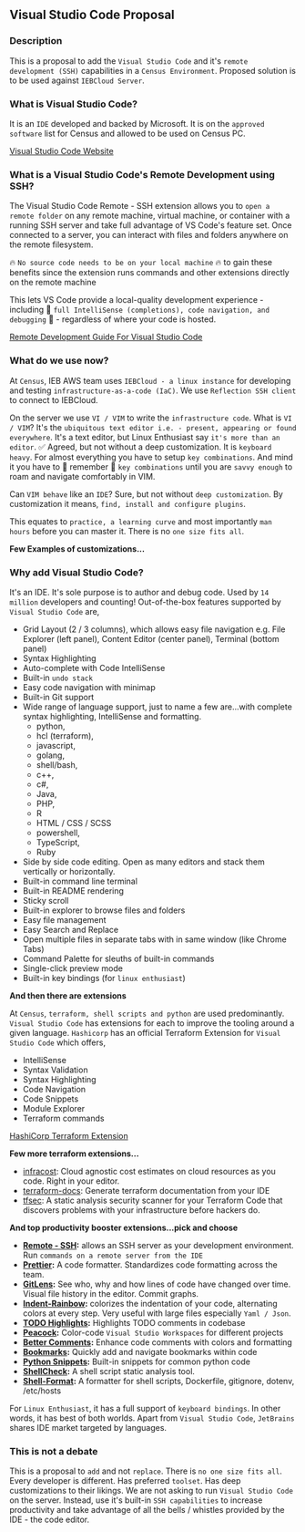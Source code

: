 ## Visual Studio Code Proposal


### Description

This is a proposal to add the `Visual Studio Code` and it's `remote development (SSH)` capabilities in a `Census Environment`. Proposed solution is to be used against `IEBCloud Server`.

### What is Visual Studio Code?

It is an `IDE` developed and backed by Microsoft. It is on the `approved software` list for Census and allowed to be used on Census PC. 

[Visual Studio Code Website](https://code.visualstudio.com/)

### What is a Visual Studio Code's Remote Development using SSH?

The Visual Studio Code Remote - SSH extension allows you to `open a remote folder` on any remote machine, virtual machine, or container with a running SSH server and take full advantage of VS Code's feature set. Once connected to a server, you can interact with files and folders anywhere on the remote filesystem.

:fire: `No source code needs to be on your local machine` :fire: to gain these benefits since the extension runs commands and other extensions directly on the remote machine

This lets VS Code provide a local-quality development experience - including :clap: `full IntelliSense (completions), code navigation, and debugging` :clap: - regardless of where your code is hosted.

[Remote Development Guide For Visual Studio Code](https://code.visualstudio.com/docs/remote/ssh)

### What do we use now?

At `Census`, IEB AWS team uses `IEBCloud - a linux instance` for developing and testing `infrastructure-as-a-code (IaC)`. We use `Reflection SSH client` to connect to IEBCloud.  

On the server we use `VI / VIM` to write the `infrastructure code`. What is `VI / VIM`? It's the `ubiquitous text editor i.e. - present, appearing or found everywhere`. It's a text editor, but Linux Enthusiast say `it's more than an editor`. :white_check_mark: Agreed, but not without a deep customization. It is `keyboard heavy`. For almost everything you have to setup `key combinations`. And mind it you have to :brain: remember :brain: `key combinations` until you are `savvy enough` to roam and navigate comfortably in VIM. 

Can `VIM behave` like an `IDE`? Sure, but not without `deep customization`. By customization it means, `find, install and configure plugins`. 

This equates to `practice, a learning curve` and most importantly `man hours` before you can master it. There is no `one size fits all`.

**Few Examples of customizations...**



### Why add Visual Studio Code?

It's an IDE. It's sole purpose is to author and debug code. Used by `14 million` developers and counting! Out-of-the-box features supported by `Visual Studio Code` are,

- Grid Layout (2 / 3 columns), which allows easy file navigation
    e.g. File Explorer (left panel), Content Editor (center panel), Terminal (bottom panel)
- Syntax Highlighting
- Auto-complete with Code IntelliSense
- Built-in `undo stack`
- Easy code navigation with minimap
- Built-in Git support 
- Wide range of language support, just to name a few are...with complete syntax highlighting, IntelliSense and formatting.
    - python, 
    - hcl (terraform), 
    - javascript, 
    - golang, 
    - shell/bash, 
    - c++, 
    - c#, 
    - Java, 
    - PHP,
    - R
    - HTML / CSS / SCSS
    - powershell, 
    - TypeScript, 
    - Ruby
- Side by side code editing. Open as many editors and stack them vertically or horizontally.
- Built-in command line terminal
- Built-in README rendering 
- Sticky scroll
- Built-in explorer to browse files and folders
- Easy file management
- Easy Search and Replace
- Open multiple files in separate tabs with in same window (like Chrome Tabs)
- Command Palette for sleuths of built-in commands
- Single-click preview mode
- Built-in key bindings (for `linux enthusiast`)

**And then there are extensions**

At `Census`, `terraform, shell scripts and python` are used predominantly. `Visual Studio Code` has extensions for each to improve the tooling around a given language. `Hashicorp` has an official Terraform Extension for `Visual Studio Code` which offers, 

- IntelliSense
- Syntax Validation
- Syntax Highlighting
- Code Navigation
- Code Snippets 
- Module Explorer
- Terraform commands

[HashiCorp Terraform Extension](https://marketplace.visualstudio.com/items?itemName=HashiCorp.terraform)

**Few more terraform extensions...**

- [infracost](https://github.com/infracost/vscode-infracost): Cloud agnostic cost estimates on cloud resources as you code. Right in your editor.
- [terraform-docs](https://marketplace.visualstudio.com/items?itemName=DerekCAshmore.terraform-docs): Generate terraform documentation from your IDE
- [tfsec](https://github.com/aquasecurity/tfsec): A static analysis security scanner for your Terraform Code that discovers problems with your infrastructure before hackers do.

**And top productivity booster extensions...pick and choose**

- **[Remote - SSH](https://code.visualstudio.com/docs/remote/ssh-tutorial):** allows an SSH server as your development environment. Run `commands on a remote server from the IDE`
- **[Prettier](https://prettier.io/):** A code formatter. Standardizes code formatting across the team. 
- **[GitLens](https://www.gitkraken.com/gitlens):** See who, why and how lines of code have changed over time. Visual file history in the editor. Commit graphs. 
- **[Indent-Rainbow](https://marketplace.visualstudio.com/items?itemName=oderwat.indent-rainbow):** colorizes the indentation of your code, alternating colors at every step. Very useful with large files especially `Yaml / Json`. 
- **[TODO Highlights](https://marketplace.visualstudio.com/items?itemName=wayou.vscode-todo-highlight):** Highlights TODO comments in codebase
- **[Peacock](https://marketplace.visualstudio.com/items?itemName=johnpapa.vscode-peacock):** Color-code `Visual Studio Workspaces` for different projects
- **[Better Comments](https://marketplace.visualstudio.com/items?itemName=aaron-bond.better-comments):** Enhance code comments with colors and formatting 
- **[Bookmarks](https://marketplace.visualstudio.com/items?itemName=alefragnani.Bookmarks):** Quickly add and navigate bookmarks within code  
- **[Python Snippets](https://marketplace.visualstudio.com/items?itemName=cstrap.python-snippets):** Built-in snippets for common python code 
- **[ShellCheck](https://marketplace.visualstudio.com/items?itemName=timonwong.shellcheck):** A shell script static analysis tool. 
- **[Shell-Format](https://marketplace.visualstudio.com/items?itemName=foxundermoon.shell-format):** A formatter for shell scripts, Dockerfile, gitignore, dotenv, /etc/hosts

For `Linux Enthusiast`, it has a full support of `keyboard bindings`. In other words, it has best of both worlds. Apart from `Visual Studio Code`, `JetBrains` shares IDE market targeted by languages. 


### This is not a debate

This is a proposal to `add` and not `replace`. There is `no one size fits all`. Every developer is different. Has preferred `toolset`. Has deep customizations to their likings. We are not asking to run `Visual Studio Code` on the server. Instead, use it's built-in `SSH capabilities` to increase productivity and take advantage of all the bells / whistles provided by the IDE - the code editor. 